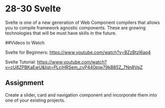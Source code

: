# 28-30 Svelte

Svelte is one of a new generation of Web Component compilers that allows you to compile framework agnostic components. These are growing technologies that will be must have skills in the future.

##Videos to Watch

Svelte for Beginners: https://www.youtube.com/watch?v=BZzBtzl6aq4

Svelte Tutorial: https://www.youtube.com/watch?v=cU8ZPBKaEwU&list=PLcjHRSem_cvP440pjw79kB85Z_7Nn8VqZ



## Assignment

Create a slider, card and navigation component and incorporate them into one of your existing projects.

